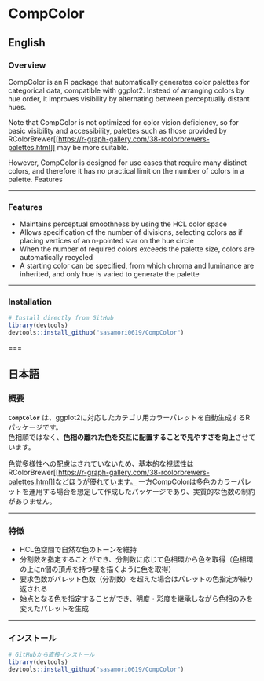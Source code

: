 # CompColor

## English

### Overview

CompColor is an R package that automatically generates color palettes for categorical data, compatible with ggplot2.
Instead of arranging colors by hue order, it improves visibility by alternating between perceptually distant hues.

Note that CompColor is not optimized for color vision deficiency, so for basic visibility and accessibility, palettes such as those provided by RColorBrewer[[https://r-graph-gallery.com/38-rcolorbrewers-palettes.html]] may be more suitable.

However, CompColor is designed for use cases that require many distinct colors, and therefore it has no practical limit on the number of colors in a palette.
Features

---

### Features
- Maintains perceptual smoothness by using the HCL color space
- Allows specification of the number of divisions, selecting colors as if placing vertices of an n-pointed star on the hue circle
- When the number of required colors exceeds the palette size, colors are automatically recycled
- A starting color can be specified, from which chroma and luminance are inherited, and only hue is varied to generate the palette

---

### Installation

```r
# Install directly from GitHub
library(devtools)
devtools::install_github("sasamori0619/CompColor")
```

===

## 日本語

### 概要
**`CompColor`** は、ggplot2に対応したカテゴリ用カラーパレットを自動生成するRパッケージです。  
色相順ではなく、**色相の離れた色を交互に配置することで見やすさを向上**させています。

色覚多様性への配慮はされていないため、基本的な視認性はRColorBrewer[[https://r-graph-gallery.com/38-rcolorbrewers-palettes.html]]などほうが優れています。
一方CompColorは多色のカラーパレットを運用する場合を想定して作成したパッケージであり、実質的な色数の制約がありません。

---

### 特徴

- HCL色空間で自然な色のトーンを維持
- 分割数を指定することができ、分割数に応じて色相環から色を取得（色相環の上にn個の頂点を持つ星を描くように色を取得）
- 要求色数がパレット色数（分割数）を超えた場合はパレットの色指定が繰り返される
- 始点となる色を指定することができ、明度・彩度を継承しながら色相のみを変えたパレットを生成

---

### インストール

```r
# GitHubから直接インストール
library(devtools)
devtools::install_github("sasamori0619/CompColor")
```
